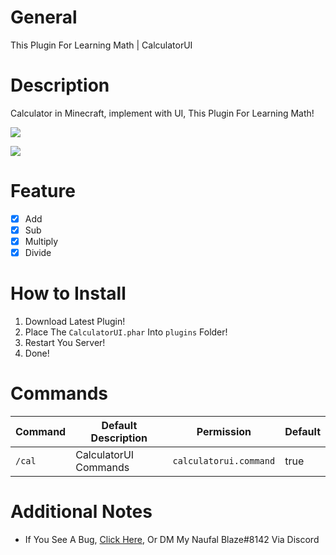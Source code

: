 # General

This Plugin For Learning Math | CalculatorUI

# Description

Calculator in Minecraft, implement with UI, This Plugin For Learning Math!

[![](https://poggit.pmmp.io/shield.state/CalculatorUI)](https://poggit.pmmp.io/p/CalculatorUI)

[![](https://poggit.pmmp.io/shield.api/CalculatorUI)](https://poggit.pmmp.io/p/CalculatorUI)

# Feature
- [x] Add
- [x] Sub
- [x] Multiply
- [x] Divide

# How to Install

1. Download Latest Plugin!
2. Place The `CalculatorUI.phar` Into `plugins` Folder!
3. Restart You Server!
4. Done!

# Commands 

| Command | Default Description | Permission | Default |
| --- | --- | --- | --- |
| `/cal` | CalculatorUI Commands | `calculatorui.command` | true |

# Additional Notes
- If You See A Bug, [Click Here](https://github.com/NaufalBlaze/CalculatorUI/issues), Or DM My Naufal Blaze#8142 Via Discord
